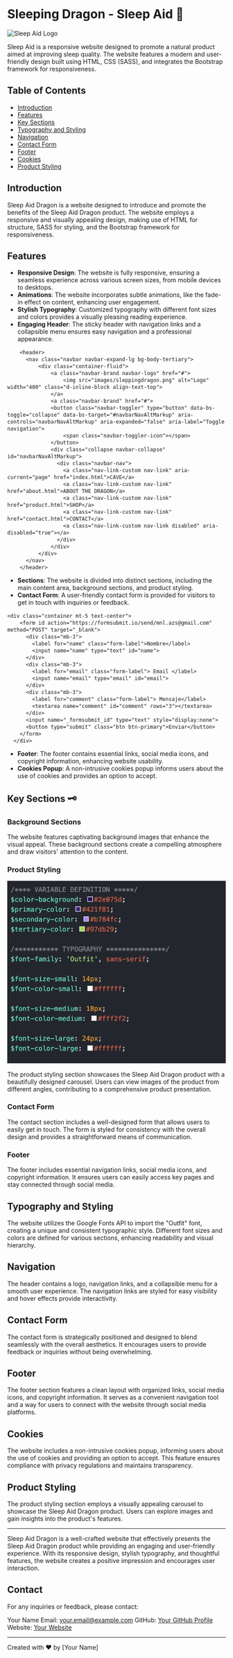# Sleeping Dragon - Sleep Aid  🧸


![Sleep Aid Logo](images/.png)

Sleep Aid is a responsive website designed to promote a natural product aimed at improving sleep quality. The website features a modern and user-friendly design built using HTML, CSS (SASS), and integrates the Bootstrap framework for responsiveness.

## Table of Contents

- [Introduction](#introduction)
- [Features](#features)
- [Key Sections](#key-sections)
- [Typography and Styling](#typography-and-styling)
- [Navigation](#navigation)
- [Contact Form](#contact-form)
- [Footer](#footer)
- [Cookies](#cookies)
- [Product Styling](#product-styling)

## Introduction

Sleep Aid Dragon is a website designed to introduce and promote the benefits of the Sleep Aid Dragon product. The website employs a responsive and visually appealing design, making use of HTML for structure, SASS for styling, and the Bootstrap framework for responsiveness.

## Features

- **Responsive Design**: The website is fully responsive, ensuring a seamless experience across various screen sizes, from mobile devices to desktops.
- **Animations**: The website incorporates subtle animations, like the fade-in effect on content, enhancing user engagement.
- **Stylish Typography**: Customized typography with different font sizes and colors provides a visually pleasing reading experience.
- **Engaging Header**: The sticky header with navigation links and a collapsible menu ensures easy navigation and a professional appearance.
```
    <header> 
      <nav class="navbar navbar-expand-lg bg-body-tertiary">
          <div class="container-fluid">
              <a class="navbar-brand navbar-logo" href="#">
                  <img src="images/sleppingdragon.png" alt="Logo" width="400" class="d-inline-block align-text-top">
              </a>
              <a class="navbar-brand" href="#">
              <button class="navbar-toggler" type="button" data-bs-toggle="collapse" data-bs-target="#navbarNavAltMarkup" aria-controls="navbarNavAltMarkup" aria-expanded="false" aria-label="Toggle navigation">
                  <span class="navbar-toggler-icon"></span>
              </button>
              <div class="collapse navbar-collapse" id="navbarNavAltMarkup">
                <div class="navbar-nav">
                  <a class="nav-link-custom nav-link" aria-current="page" href="index.html">CAVE</a>
                  <a class="nav-link-custom nav-link" href="about.html">ABOUT THE DRAGON</a>
                  <a class="nav-link-custom nav-link" href="product.html">SHOP</a>
                  <a class="nav-link-custom nav-link" href="contact.html">CONTACT</a>
                  <a class="nav-link-custom nav-link disabled" aria-disabled="true"></a>
                </div>
              </div>
          </div>
      </nav>
    </header>
```
- **Sections**: The website is divided into distinct sections, including the main content area, background sections, and product styling.
- **Contact Form**: A user-friendly contact form is provided for visitors to get in touch with inquiries or feedback.
```
<div class="container mt-5 text-center">
    <form id action="https://formsubmit.io/send/mnl.azs@gmail.com" method="POST" target="_blank">
      <div class="mb-3">
        <label for="name" class="form-label">Nombre</label>
        <input name="name" type="text" id="name">
      </div>
      <div class="mb-3">
        <label for="email" class="form-label"> Email </label>
        <input name="email" type="email" id="email">
      </div>
      <div class="mb-3">
        <label for="comment" class="form-label"> Mensaje</label>
        <textarea name="comment" id="comment" rows="3"></textarea>
      </div>
      <input name="_formsubmit_id" type="text" style="display:none">
      <button type="submit" class="btn btn-primary">Enviar</button>
    </form>
  </div>
```
- **Footer**: The footer contains essential links, social media icons, and copyright information, enhancing website usability.
- **Cookies Popup**: A non-intrusive cookies popup informs users about the use of cookies and provides an option to accept.

## Key Sections 🗝️

### Background Sections

The website features captivating background images that enhance the visual appeal. These background sections create a compelling atmosphere and draw visitors' attention to the content.

### Product Styling
![Sleep Aid Logo](images/Screenshot1.png)

The product styling section showcases the Sleep Aid Dragon product with a beautifully designed carousel. Users can view images of the product from different angles, contributing to a comprehensive product presentation.

### Contact Form

The contact section includes a well-designed form that allows users to easily get in touch. The form is styled for consistency with the overall design and provides a straightforward means of communication.

### Footer

The footer includes essential navigation links, social media icons, and copyright information. It ensures users can easily access key pages and stay connected through social media.

## Typography and Styling

The website utilizes the Google Fonts API to import the "Outfit" font, creating a unique and consistent typographic style. Different font sizes and colors are defined for various sections, enhancing readability and visual hierarchy.

## Navigation

The header contains a logo, navigation links, and a collapsible menu for a smooth user experience. The navigation links are styled for easy visibility and hover effects provide interactivity.

## Contact Form

The contact form is strategically positioned and designed to blend seamlessly with the overall aesthetics. It encourages users to provide feedback or inquiries without being overwhelming.

## Footer

The footer section features a clean layout with organized links, social media icons, and copyright information. It serves as a convenient navigation tool and a way for users to connect with the website through social media platforms.

## Cookies

The website includes a non-intrusive cookies popup, informing users about the use of cookies and providing an option to accept. This feature ensures compliance with privacy regulations and maintains transparency.

## Product Styling

The product styling section employs a visually appealing carousel to showcase the Sleep Aid Dragon product. Users can explore images and gain insights into the product's features.

---

Sleep Aid Dragon is a well-crafted website that effectively presents the Sleep Aid Dragon product while providing an engaging and user-friendly experience. With its responsive design, stylish typography, and thoughtful features, the website creates a positive impression and encourages user interaction.

## Contact

For any inquiries or feedback, please contact:

Your Name
Email: your.email@example.com
GitHub: [Your GitHub Profile](https://github.com/yourusername)
Website: [Your Website](https://www.yourwebsite.com)

---

Created with ❤️ by [Your Name]
